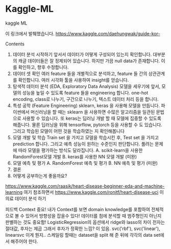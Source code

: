 # Kaggle-ML
kaggle ML 

이 링크에서 발췌했습니다.
https://www.kaggle.com/daehungwak/guide-kor-

Contents 
  1. 데이터 분석 시작하기 앞서서
  데이터가 어떻게 구성되어 있는지 확인합니다.
  대부분의 캐글 데이터들은 잘 정제되어 있습니다.
  하지만 가끔 null data가 존재합니다. 이를 확인하고, 향후 수정합니다.
  2. 데이터 셋 확인
  여러 feature 들을 개별적으로 분석하고, feature 들 간의 상관관계를 확인합니다.
  여러 시각화 툴을 사용하여 insight를 얻습니다.
  3. 탐색적 데이터 분석 (EDA, Exploratory Data Analysis)
  모델을 세우기에 앞서, 모델의 성능을 높일 수 있도록 feature 들을 engineering 합니다.
  one-hot encoding, class로 나누기, 구간으로 나누기, 텍스트 데이터 처리 등을 합니다.
  4. 특성 공학 (Feature Engineering)
  sklearn, keras 을 사용해 모델을 만듭니다. 파이썬에서 머신러닝을 할 때는 sklearn 을
  사용하면 수많은 알고리즘을 일관된 문법으로 사용할 수 있습니다. 또 keras는 딥러닝 개발
  할 때 모델에 집중할 수 있도록 해줍니다. 물론 딥러닝을 위해 tensorflow, pytorch 등을
  사용할 수 도 있습니다. 그리고 학습된 모델이 어떤 것을 학습하였는 지 확인해봅니다
  5. 모델 개발 및 학습
  Train set 을 가지고 모델을 학습시킨 후, Test set 을 가지고 prediction 합니다.
  그리고 예측 성능이 원하는 수준인지 판단합니다.
  풀려는 문제에 따라 모델을 평가하는 방식도 달라집니다.
    A. scikit-learn을 사용한 RandomForest모델 개발
    B. keras를 사용한 NN 모델 개발 (미완)
  6. 모델 예측 및 평가
    A. RandomForest 예측 및 평가
    B. NN 예측 및 평가 (미완)
  7. 결론
  8. 어떻게 공부하는게 좋을까요?

https://www.kaggle.com/raasik/heart-disease-beginner-eda-and-machine-learning
여기 참조하면서 https://www.kaggle.com/ronitf/heart-disease-uci 이 의료 데이터 분석 하기


피드백
  Context 중요! 내가 Context를 보면 domain knowledge를 포함하여 전체적으로 볼 수 있어서 방향성을 잡을수 있다!
  데이터를 첨에 분석할 때 범주형인지 아닌지 판별하는 것도 중요함!
  LogisticRegression의 옵션에서 ridge와 lasso의 차이
  전자는 절대값, 후자는 제곱
  그래서 후자가 정확한 느낌? 이 있음.
  svc('rbf'), svc('linear'), linearsvc
  이게 뭔지..
  스케일링 할때는 dataset을 split 해 준 뒤에 각각의 data set에서 해주어야 한다.
